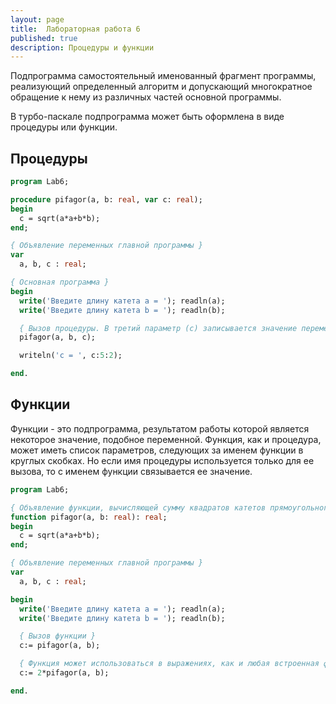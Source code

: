 ```yaml
---
layout: page
title:  Лабораторная работа 6
published: true
description: Процедуры и функции
---
```


Подпрограмма самостоятельный именованный фрагмент программы, реализующий определенный алгоритм и допускающий многократное обращение к нему из различных частей основной программы.

В турбо-паскале подпрограмма может быть оформлена в виде процедуры или функции.

## Процедуры

~~~pascal
program Lab6;

procedure pifagor(a, b: real, var c: real);
begin
  c = sqrt(a*a+b*b);  
end;

{ Объявление переменных главной программы }
var
  a, b, c : real; 

{ Основная программа }
begin
  write('Введите длину катета a = '); readln(a);
  write('Введите длину катета b = '); readln(b);

  { Вызов процедуры. В третий параметр (с) записывается значение переменной c, вычисляемый внутри процедуры }
  pifagor(a, b, с);     

  writeln('c = ', c:5:2);

end.
~~~

## Функции

Функции - это подпрограмма, результатом работы которой является некоторое значение, подобное переменной. Функция, как и процедура, может иметь список параметров, следующих за именем функции в круглых скобках. Но если имя процедуры используется только для ее вызова, то с именем функции связывается ее значение.

~~~pascal
program Lab6;

{ Объявление функции, вычисляющей сумму квадратов катетов прямоугольного треугольника }
function pifagor(a, b: real): real;
begin
  c = sqrt(a*a+b*b);  
end;

{ Объявление переменных главной программы }
var
  a, b, c : real;

begin
  write('Введите длину катета a = '); readln(a);
  write('Введите длину катета b = '); readln(b);

  { Вызов функции }
  c:= pifagor(a, b);

  { Функция может использоваться в выражениях, как и любая встроенная функция (sin, cos, ...) }
  c:= 2*pifagor(a, b);   

end.
~~~
